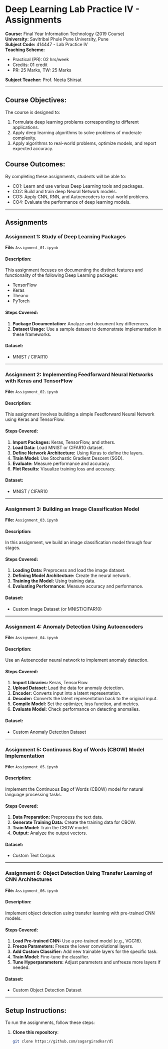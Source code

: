 # Deep Learning Lab Practice IV - Assignments

**Course:** Final Year Information Technology (2019 Course)  
**University:** Savitribai Phule Pune University, Pune  
**Subject Code:** 414447 - Lab Practice IV  
**Teaching Scheme:**
- Practical (PR): 02 hrs/week
- Credits: 01 credit
- PR: 25 Marks, TW: 25 Marks  

**Subject Teacher:** Prof. Neeta Shirsat

---

## Course Objectives:
The course is designed to:
1. Formulate deep learning problems corresponding to different applications.
2. Apply deep learning algorithms to solve problems of moderate complexity.
3. Apply algorithms to real-world problems, optimize models, and report expected accuracy.

## Course Outcomes:
By completing these assignments, students will be able to:
- CO1: Learn and use various Deep Learning tools and packages.
- CO2: Build and train deep Neural Network models.
- CO3: Apply CNN, RNN, and Autoencoders to real-world problems.
- CO4: Evaluate the performance of deep learning models.

---

## Assignments

### Assignment 1: Study of Deep Learning Packages
**File:** `Assignment_01.ipynb`

#### Description:
This assignment focuses on documenting the distinct features and functionality of the following Deep Learning packages:
- TensorFlow
- Keras
- Theano
- PyTorch

#### Steps Covered:
1. **Package Documentation:** Analyze and document key differences.
2. **Dataset Usage:** Use a sample dataset to demonstrate implementation in these frameworks.

#### Dataset:
- MNIST / CIFAR10

---

### Assignment 2: Implementing Feedforward Neural Networks with Keras and TensorFlow
**File:** `Assignment_02.ipynb`

#### Description:
This assignment involves building a simple Feedforward Neural Network using Keras and TensorFlow.

#### Steps Covered:
1. **Import Packages:** Keras, TensorFlow, and others.
2. **Load Data:** Load MNIST or CIFAR10 dataset.
3. **Define Network Architecture:** Using Keras to define the layers.
4. **Train Model:** Use Stochastic Gradient Descent (SGD).
5. **Evaluate:** Measure performance and accuracy.
6. **Plot Results:** Visualize training loss and accuracy.

#### Dataset:
- MNIST / CIFAR10

---

### Assignment 3: Building an Image Classification Model
**File:** `Assignment_03.ipynb`

#### Description:
In this assignment, we build an image classification model through four stages.

#### Steps Covered:
1. **Loading Data:** Preprocess and load the image dataset.
2. **Defining Model Architecture:** Create the neural network.
3. **Training the Model:** Using training data.
4. **Evaluating Performance:** Measure accuracy and performance.

#### Dataset:
- Custom Image Dataset (or MNIST/CIFAR10)

---

### Assignment 4: Anomaly Detection Using Autoencoders
**File:** `Assignment_04.ipynb`

#### Description:
Use an Autoencoder neural network to implement anomaly detection.

#### Steps Covered:
1. **Import Libraries:** Keras, TensorFlow.
2. **Upload Dataset:** Load the data for anomaly detection.
3. **Encoder:** Converts input into a latent representation.
4. **Decoder:** Converts the latent representation back to the original input.
5. **Compile Model:** Set the optimizer, loss function, and metrics.
6. **Evaluate Model:** Check performance on detecting anomalies.

#### Dataset:
- Custom Anomaly Detection Dataset

---

### Assignment 5: Continuous Bag of Words (CBOW) Model Implementation
**File:** `Assignment_05.ipynb`

#### Description:
Implement the Continuous Bag of Words (CBOW) model for natural language processing tasks.

#### Steps Covered:
1. **Data Preparation:** Preprocess the text data.
2. **Generate Training Data:** Create the training data for CBOW.
3. **Train Model:** Train the CBOW model.
4. **Output:** Analyze the output vectors.

#### Dataset:
- Custom Text Corpus

---

### Assignment 6: Object Detection Using Transfer Learning of CNN Architectures
**File:** `Assignment_06.ipynb`

#### Description:
Implement object detection using transfer learning with pre-trained CNN models.

#### Steps Covered:
1. **Load Pre-trained CNN:** Use a pre-trained model (e.g., VGG16).
2. **Freeze Parameters:** Freeze the lower convolutional layers.
3. **Add Custom Classifier:** Add new trainable layers for the specific task.
4. **Train Model:** Fine-tune the classifier.
5. **Tune Hyperparameters:** Adjust parameters and unfreeze more layers if needed.

#### Dataset:
- Custom Object Detection Dataset

---

## Setup Instructions:
To run the assignments, follow these steps:

1. **Clone this repository**:
   ```bash
   git clone https://github.com/sagargiradkar/dl

